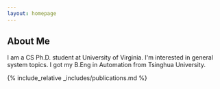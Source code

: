 ```yaml
---
layout: homepage
---
```


## About Me

I am a CS Ph.D. student at University of Virginia. I'm interested in general system topics. I got my B.Eng in Automation from Tsinghua University.

{% include_relative _includes/publications.md %}
